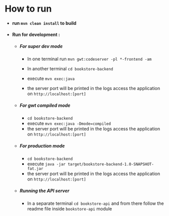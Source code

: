 # How to run

- #### run `mvn clean install` to build

- #### Run for development :

  - ##### For super dev mode 
  
    - In one terminal run `mvn gwt:codeserver -pl *-frontend -am`
    
    - In another terminal `cd bookstore-backend`
    - execute `mvn exec:java`
    - the server port will be printed in the logs access the application on `http://localhost:[port]`

  - ##### For gwt compiled mode 
  
    - `cd bookstore-backend`
    - execute `mvn exec:java -Dmode=compiled`
    - the server port will be printed in the logs access the application on `http://localhost:[port]`

  - ##### For production mode 
  
    - `cd bookstore-backend`
    - execute `java -jar target/bookstore-backend-1.0-SNAPSHOT-fat.jar`
    - the server port will be printed in the logs access the application on `http://localhost:[port]`

  - ##### Running the API server
    - In a separate terminal `cd bookstore-api` and from there follow the readme file inside `bookstore-api` module

